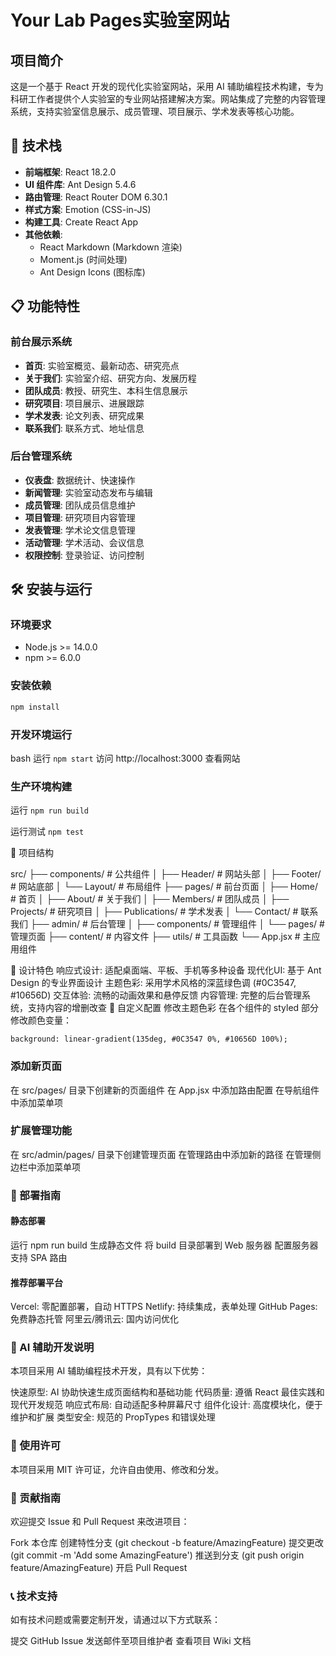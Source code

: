 # Your Lab Pages实验室网站

## 项目简介

这是一个基于 React 开发的现代化实验室网站，采用 AI 辅助编程技术构建，专为科研工作者提供个人实验室的专业网站搭建解决方案。网站集成了完整的内容管理系统，支持实验室信息展示、成员管理、项目展示、学术发表等核心功能。

## 🚀 技术栈

- **前端框架**: React 18.2.0
- **UI 组件库**: Ant Design 5.4.6
- **路由管理**: React Router DOM 6.30.1
- **样式方案**: Emotion (CSS-in-JS)
- **构建工具**: Create React App
- **其他依赖**: 
  - React Markdown (Markdown 渲染)
  - Moment.js (时间处理)
  - Ant Design Icons (图标库)

## 📋 功能特性

### 前台展示系统
- **首页**: 实验室概览、最新动态、研究亮点
- **关于我们**: 实验室介绍、研究方向、发展历程
- **团队成员**: 教授、研究生、本科生信息展示
- **研究项目**: 项目展示、进展跟踪
- **学术发表**: 论文列表、研究成果
- **联系我们**: 联系方式、地址信息

### 后台管理系统
- **仪表盘**: 数据统计、快速操作
- **新闻管理**: 实验室动态发布与编辑
- **成员管理**: 团队成员信息维护
- **项目管理**: 研究项目内容管理
- **发表管理**: 学术论文信息管理
- **活动管理**: 学术活动、会议信息
- **权限控制**: 登录验证、访问控制

## 🛠️ 安装与运行

### 环境要求
- Node.js >= 14.0.0
- npm >= 6.0.0

### 安装依赖
```bash
npm install
```

### 开发环境运行
bash
运行
```npm start```
访问 http://localhost:3000 查看网站

### 生产环境构建

运行
```npm run build```

运行测试
```npm test```

📁 项目结构

src/
├── components/          # 公共组件
│   ├── Header/         # 网站头部
│   ├── Footer/         # 网站底部
│   └── Layout/         # 布局组件
├── pages/              # 前台页面
│   ├── Home/           # 首页
│   ├── About/          # 关于我们
│   ├── Members/        # 团队成员
│   ├── Projects/       # 研究项目
│   ├── Publications/   # 学术发表
│   └── Contact/        # 联系我们
├── admin/              # 后台管理
│   ├── components/     # 管理组件
│   └── pages/          # 管理页面
├── content/            # 内容文件
├── utils/              # 工具函数
└── App.jsx             # 主应用组件

🎨 设计特色
响应式设计: 适配桌面端、平板、手机等多种设备
现代化UI: 基于 Ant Design 的专业界面设计
主题色彩: 采用学术风格的深蓝绿色调 (#0C3547, #10656D)
交互体验: 流畅的动画效果和悬停反馈
内容管理: 完整的后台管理系统，支持内容的增删改查
🔧 自定义配置
修改主题色彩
在各个组件的 styled 部分修改颜色变量：

```background: linear-gradient(135deg, #0C3547 0%, #10656D 100%);```

### 添加新页面
在 src/pages/ 目录下创建新的页面组件
在 App.jsx 中添加路由配置
在导航组件中添加菜单项
### 扩展管理功能
在 src/admin/pages/ 目录下创建管理页面
在管理路由中添加新的路径
在管理侧边栏中添加菜单项
### 🚀 部署指南
#### 静态部署
运行 npm run build 生成静态文件
将 build 目录部署到 Web 服务器
配置服务器支持 SPA 路由
#### 推荐部署平台
Vercel: 零配置部署，自动 HTTPS
Netlify: 持续集成，表单处理
GitHub Pages: 免费静态托管
阿里云/腾讯云: 国内访问优化
### 🤖 AI 辅助开发说明
本项目采用 AI 辅助编程技术开发，具有以下优势：

快速原型: AI 协助快速生成页面结构和基础功能
代码质量: 遵循 React 最佳实践和现代开发规范
响应式布局: 自动适配多种屏幕尺寸
组件化设计: 高度模块化，便于维护和扩展
类型安全: 规范的 PropTypes 和错误处理
### 📝 使用许可
本项目采用 MIT 许可证，允许自由使用、修改和分发。

### 🤝 贡献指南
欢迎提交 Issue 和 Pull Request 来改进项目：

Fork 本仓库
创建特性分支 (git checkout -b feature/AmazingFeature)
提交更改 (git commit -m 'Add some AmazingFeature')
推送到分支 (git push origin feature/AmazingFeature)
开启 Pull Request
### 📞 技术支持
如有技术问题或需要定制开发，请通过以下方式联系：

提交 GitHub Issue
发送邮件至项目维护者
查看项目 Wiki 文档